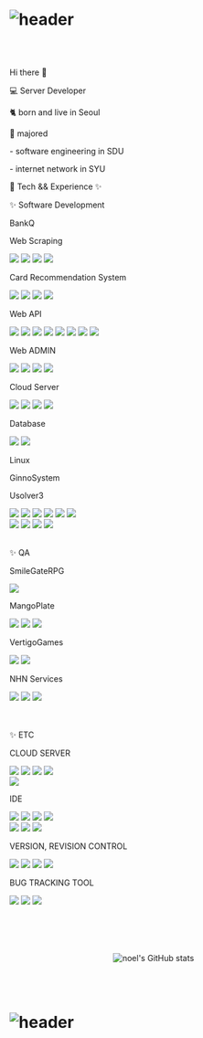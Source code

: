 
# ![header](https://capsule-render.vercel.app/api?type=Waving&color=auto&height=200&section=header&text=KIMJUNGYIN&fontSize=40)

<br>
<br>

<div class="category">
  <p class="head">Hi there 👋</p>
  <p class="subTitle">💻 Server Developer</p>
  <p class="subTitle">🐈 born and live in Seoul</p> 
  <p class="subTitle">🐾 majored</p> 
  <p class="content margin-left-2">- software engineering in SDU</p> 
  <p class="content margin-left-2">- internet network in SYU</p> 
</div>


<div class="category">
  <p class="head">🌿 Tech && Experience ✨</p>
  <p class="title">✨ Software Development</p>
  <div class="company">
  <p class="subTitle margin-left-2">BankQ</p>
  <p class="subTitle__sub margin-left-3">Web Scraping</p>  
  <div class="content margin-left-4">
    <img src="https://img.shields.io/badge/Python-3766AB?style=flat-square&logo=Python&logoColor=white"/>
    <img src="https://img.shields.io/badge/selenium-43B02A?style=flat-square&logo=selenium&logoColor=white"/>
    <img src="https://img.shields.io/badge/requests-3776AB?style=flat-square&logo=requests&logoColor=white"/>
    <img src="https://img.shields.io/badge/BeautifulSoup-3776AB?style=flat-square&logo=BeautifulSoup&logoColor=white"/>
  </div>

  <p class="subTitle__sub margin-left-3">Card Recommendation System</p>  
  <div class="content margin-left-4">
    <img src="https://img.shields.io/badge/Python-3766AB?style=flat-square&logo=Python&logoColor=white"/>
    <img src="https://img.shields.io/badge/Flask-000000?style=flat-square&logo=Flask&logoColor=white"/>
    <img src="https://img.shields.io/badge/SQLAlchemy-000000?style=flat-square&logo=SQLAlchemy&logoColor=white"/>
    <img src="https://img.shields.io/badge/MySQL-4479A1?style=flat-square&logo=MySQL&logoColor=white"/>
  </div>


  <p class="subTitle__sub margin-left-3">Web API</p>  
  <div class="content margin-left-4">
    <img src="https://img.shields.io/badge/Java-007396?style=flat-square&logo=Java&logoColor=white"/>
    <img src="https://img.shields.io/badge/Spring Boot-6DB33F?style=flat-square&logo=Spring Boot&logoColor=white"/>
    <img src="https://img.shields.io/badge/JPA-000000?style=flat-square&logo=JPA&logoColor=white"/>
    <img src="https://img.shields.io/badge/MyBatis-2C2255?style=flat-square&logo=MyBatis&logoColor=white"/>
    <img src="https://img.shields.io/badge/MariaD-003545?style=flat-square&logo=MariaDB&logoColor=white"/>
    <img src="https://img.shields.io/badge/Python-3766AB?style=flat-square&logo=Python&logoColor=white"/>
    <img src="https://img.shields.io/badge/Sanic-000000?style=flat-square&logo=Sanic&logoColor=white"/>
    <img src="https://img.shields.io/badge/PyMySQL-{COLOR}?style=flat-square&logo=PyMySQL&logoColor=white"/>
  </div>

  <p class="subTitle__sub margin-left-3">Web ADMIN</p>  
  <div class="content margin-left-4">
    <img src="https://img.shields.io/badge/Java-007396?style=flat-square&logo=Java&logoColor=white"/>
    <img src="https://img.shields.io/badge/Spring Boot-6DB33F?style=flat-square&logo=Spring Boot&logoColor=white"/>
    <img src="https://img.shields.io/badge/JPA-000000?style=flat-square&logo=JPA&logoColor=white"/>
    <img src="https://img.shields.io/badge/Thymeleaf-000000?style=flat-square&logo=Thymeleaf&logoColor=white"/>
  </div>

  <p class="subTitle__sub margin-left-3">Cloud Server</p>  
  <div class="content margin-left-4">
    <img src="https://img.shields.io/badge/NaverNCloud-03C75A?style=flat-square&logo=Naver&logoColor=white"/>
    <img src="https://img.shields.io/badge/NaverFinCloud-F37626?style=flat-square&logo=Naver&logoColor=white"/>
    <img src="https://img.shields.io/badge/Amazon AWS-232F3E?style=flat-square&logo=Amazon AWS&logoColor=white"/>
    <img src="https://img.shields.io/badge/DidimCloud-232F3E?style=flat-square&logo=DidimCloud&logoColor=white">
  </div>

  <p class="subTitle__sub margin-left-3">Database</p>  
  <div class="content margin-left-4">
    <img src="https://img.shields.io/badge/MariaD-003545?style=flat-square&logo=MariaDB&logoColor=white"/>
    <img src="https://img.shields.io/badge/MySQL-4479A1?style=flat-square&logo=MySQL&logoColor=white"/>
  </div>

  <p class="subTitle__sub margin-left-3">Linux</p>  
  <div class="content margin-left-4">

  </div>
</div>
</div>
  

<div class="company">
  <p class="subTitle margin-left-2">GinnoSystem</p>
  <p class="subTitle__sub margin-left-3">Usolver3</p>  
    <div class="content margin-left-4">
      <img src="https://img.shields.io/badge/Java-007396?style=flat-square&logo=Java&logoColor=white"/>
      <img src="https://img.shields.io/badge/Spring-6DB33F?style=flat-square&logo=Spring&logoColor=white"/>
      <img src="https://img.shields.io/badge/Oracle-F80000?style=flat-square&logo=Oracle&logoColor=white"/>
      <img src="https://img.shields.io/badge/MySQL-4479A1?style=flat-square&logo=MySQL&logoColor=white"/>
      <img src="https://img.shields.io/badge/MariaD-003545?style=flat-square&logo=MariaDB&logoColor=white"/>
      <img src="https://img.shields.io/badge/Tibero-F96F29?style=flat-square&logo=Tibero&logoColor=white"/>
      <br>
      <img src="https://img.shields.io/badge/Altibase-1B6AC6?style=flat-square&logo=Altibase&logoColor=white"/>
      <img src="https://img.shields.io/badge/JavaScript-F7DF1E?style=flat-square&logo=JavaScript&logoColor=white"/>
      <img src="https://img.shields.io/badge/CSS3-1572B6?style=flat-square&logo=CSS3&logoColor=white"/>
      <img src="https://img.shields.io/badge/HTML5-E34F26?style=flat-square&logo=HTML5&logoColor=white"/>
    </div>
</div>

<br>

<p class="title">✨ QA</p>
<div class="company">
  <p class="subTitle margin-left-2">SmileGateRPG</p>
    <div class="content margin-left-4">
      <img src="https://img.shields.io/badge/LostArk-000000?style=flat-square&logo=LoskArk&logoColor=white"/>
    </div>
</div>

<div class="company">
  <p class="subTitle margin-left-2">MangoPlate</p>
    <div class="content margin-left-4">
      <img src="https://img.shields.io/badge/MangoPlate Web-000000?style=flat-square&logo=MangoPlateWeb&logoColor=white"/>
      <img src="https://img.shields.io/badge/MangoPlate Android-000000?style=flat-square&logo=MangoPlateAndroid&logoColor=white"/>
      <img src="https://img.shields.io/badge/MangoPlate iOS-000000?style=flat-square&logo=MangoPlateiOS&logoColor=white"/>
    </div>
</div>

<div class="company">
  <p class="subTitle margin-left-2">VertigoGames</p>
    <div class="content margin-left-4">
      <img src="https://img.shields.io/badge/BlackShot-000000?style=flat-square&logo=BlackShot&logoColor=white"/>
      <img src="https://img.shields.io/badge/War of Zombie-000000?style=flat-square&logo=War of Zombie&logoColor=white"/>
    </div>
</div>

<div class="company">
  <p class="subTitle margin-left-2">NHN Services</p>
    <div class="content margin-left-4">
      <img src="https://img.shields.io/badge/WolfTeam-000000?style=flat-square&logo=WolfTeam&logoColor=white"/>
      <img src="https://img.shields.io/badge/Atlantica-000000?style=flat-square&logo=Atlantica&logoColor=white"/>
      <img src="https://img.shields.io/badge/PC Rooom Management System-000000?style=flat-square&logo=PC Rooom Management System&logoColor=white"/>
    </div>
</div>


<br>
<br>

<div class="company">
  <p class="title margin-left-2">✨ ETC</p>
  <p class="subTitle__sub margin-left-3">CLOUD SERVER</p>  
  <div class="content margin-left-4">
    <img src="https://img.shields.io/badge/Amazon AWS-232F3E?style=flat-square&logo=Amazon AWS&logoColor=white"/>
    <img src="https://img.shields.io/badge/Google Cloud-4285F4?style=flat-square&logo=Google Cloud&logoColor=white"/>
    <img src="https://img.shields.io/badge/NaverNCloud-03C75A?style=flat-square&logo=Naver&logoColor=white"/>
    <img src="https://img.shields.io/badge/NaverFinCloud-F37626?style=flat-square&logo=Naver&logoColor=white"/><br>
    <img src="https://img.shields.io/badge/OracleCloud-F80000?style=flat-square&logo=Oracle&logoColor=white"/>
  </div>

  <p class="subTitle__sub margin-left-3">IDE</p>  
  <div class="content margin-left-4">
    <img src="https://img.shields.io/badge/IntelliJ IDEA-000000?style=flat-square&logo=IntelliJ IDEA&logoColor=white"/>
    <img src="https://img.shields.io/badge/PyCharm-000000?style=flat-square&logo=PyCharm&logoColor=white"/>
    <img src="https://img.shields.io/badge/Eclipse IDE-2C2255?style=flat-square&logo=Eclipse IDE&logoColor=white"/>
    <img src="https://img.shields.io/badge/Visual Studio Code-007ACC?style=flat-square&logo=Visual Studio Code&logoColor=white"/><br>
    <img src="https://img.shields.io/badge/Apache NetBeans IDE-1B6AC6?style=flat-square&logo=Apache NetBeans IDE&logoColor=white"/>
    <img src="https://img.shields.io/badge/Jupyter Notebook-F37626?style=flat-square&logo=Jupyter&logoColor=white"/>
    <img src="https://img.shields.io/badge/Notepad%2B%2B-90E59A?style=flat-square&logo=Notepad%2B%2B&logoColor=white"/>
  </div>

  <p class="subTitle__sub margin-left-3">VERSION, REVISION CONTROL</p>  
  <div class="content margin-left-4">
    <img src="https://img.shields.io/badge/Git-F05032?style=flat-square&logo=Git&logoColor=white"/>
    <img src="https://img.shields.io/badge/SVN-000000?style=flat-square&logo=SVN&logoColor=white"/>
    <img src="https://img.shields.io/badge/GitHub-181717?style=flat-square&logo=GitHub&logoColor=white"/>
    <img src="https://img.shields.io/badge/Tortoise SVN-000000?style=flat-square&logo=Tortoise SVN&logoColor=white"/>
  </div>

  <p class="subTitle__sub margin-left-3">BUG TRACKING TOOL</p>  
  <div class="content margin-left-4">
    <img src="https://img.shields.io/badge/Jira-0052CC?style=flat-square&logo=Jira&logoColor=white"/>
    <img src="https://img.shields.io/badge/Mantis-00A672?style=flat-square&logo=Mantis&logoColor=white"/>
    <img src="https://img.shields.io/badge/Redmine-DC382D?style=flat-square&logo=Redmine&logoColor=white"/>
  </div>
</div>

<br>
<br>
<br>
<br>

<p align="center">
<img src="https://github-readme-stats.vercel.app/api?username=noelcool&show_icons=true&theme=graywhite" alt="noel's GitHub stats">
</p>
  

<br>
<br>

# ![header](https://capsule-render.vercel.app/api?type=Waving&color=auto&height=200&section=footer&text=Bye&fontSize=40)

